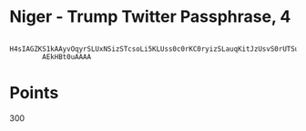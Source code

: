 # Niger - Trump Twitter Passphrase, 4
```
        H4sIAGZKS1kAAyvOqyrSLUxNSizSTcsoLi5KLUss0c0rKC0ryizSLauqKitJzUsvS0rUTSuqLOYC
        AEkHBt0uAAAA
```

# Points
300

